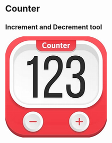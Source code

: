 # Counter
## Increment and Decrement tool
<img src="https://github.com/shivanshsingh1705/Counter/blob/main/counterimg.jfif" alt="Clock">
